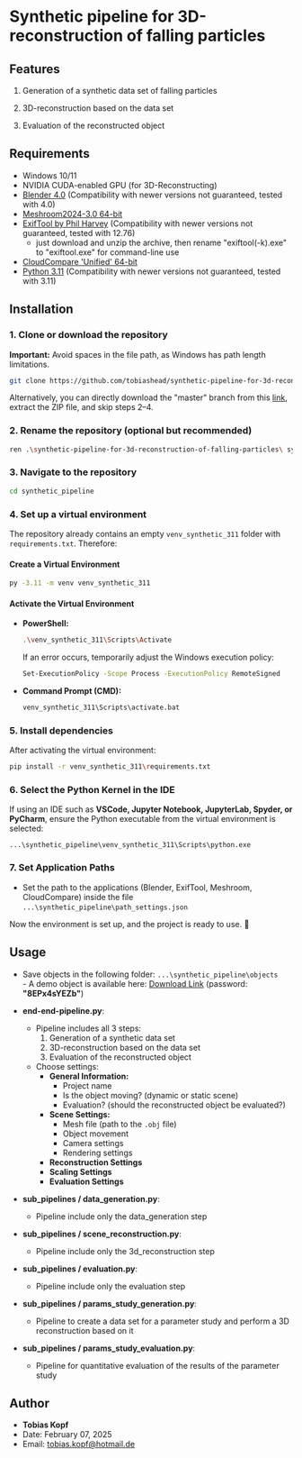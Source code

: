 # Synthetic pipeline for 3D-reconstruction of falling particles 

## Features
1) Generation of a synthetic data set of falling particles

2) 3D-reconstruction based on the data set

3) Evaluation of the reconstructed object

## Requirements
- Windows 10/11
- NVIDIA CUDA-enabled GPU (for 3D-Reconstructing)
- [Blender 4.0](https://builder.blender.org/download/daily/archive/) (Compatibility with newer versions not guaranteed, tested with 4.0)
- [Meshroom2024-3.0 64-bit](https://alicevision.org/#meshroom)
- [ExifTool by Phil Harvey](https://exiftool.org/) (Compatibility with newer versions not guaranteed, tested with 12.76)
    - just download and unzip the archive, then rename "exiftool(-k).exe" to "exiftool.exe" for command-line use
- [CloudCompare 'Unified' 64-bit](https://www.danielgm.net/cc/)
- [Python 3.11](https://www.python.org/downloads/release/python-3110/) (Compatibility with newer versions not guaranteed, tested with 3.11)

## Installation

### 1. Clone or download the repository

**Important:** Avoid spaces in the file path, as Windows has path length limitations.

```bash
git clone https://github.com/tobiashead/synthetic-pipeline-for-3d-reconstruction-of-falling-particles.git
```
Alternatively, you can directly download the "master" branch from this [link](https://github.com/tobiashead/synthetic-pipeline-for-3d-reconstruction-of-falling-particles), extract the ZIP file, and skip steps 2–4.

### 2. Rename the repository (optional but recommended)

```bash
ren .\synthetic-pipeline-for-3d-reconstruction-of-falling-particles\ synthetic_pipeline
```

### 3. Navigate to the repository

```bash
cd synthetic_pipeline
```

### 4. Set up a virtual environment

The repository already contains an empty `venv_synthetic_311` folder with `requirements.txt`. Therefore:

#### **Create a Virtual Environment**

```bash
py -3.11 -m venv venv_synthetic_311
```

#### **Activate the Virtual Environment**

- **PowerShell:**

  ```bash
  .\venv_synthetic_311\Scripts\Activate
  ```

  If an error occurs, temporarily adjust the Windows execution policy:

  ```bash
  Set-ExecutionPolicy -Scope Process -ExecutionPolicy RemoteSigned
  ```

- **Command Prompt (CMD):**

  ```bash
  venv_synthetic_311\Scripts\activate.bat
  ```

### 5. Install dependencies

After activating the virtual environment:

```bash
pip install -r venv_synthetic_311\requirements.txt
```

### 6. Select the Python Kernel in the IDE

If using an IDE such as **VSCode, Jupyter Notebook, JupyterLab, Spyder, or PyCharm**, ensure the Python executable from the virtual environment is selected:

```
...\synthetic_pipeline\venv_synthetic_311\Scripts\python.exe
```

### 7. Set Application Paths

- Set the path to the applications (Blender, ExifTool, Meshroom, CloudCompare) inside the file `...\synthetic_pipeline\path_settings.json`


Now the environment is set up, and the project is ready to use. 🚀
  
   
## Usage

-   Save objects in the following folder: `...\synthetic_pipeline\objects`  
        - A demo object is available here: [Download Link](https://tubcloud.tu-berlin.de/s/Kd2C5DmpqppmJJC) (password: **"8EPx4sYEZb"**)  

- **end-end-pipeline.py**:
    - Pipeline includes all 3 steps: 
        1) Generation of a synthetic data set 
        2) 3D-reconstruction based on the data set
        3) Evaluation of the reconstructed object
    - Choose settings:
        - **General Information:**  
            - Project name  
            - Is the object moving? (dynamic or static scene)  
            - Evaluation? (should the reconstructed object be evaluated?)  
        - **Scene Settings:**  
            - Mesh file (path to the `.obj` file)  
            - Object movement  
            - Camera settings  
            - Rendering settings
        - **Reconstruction Settings**
        - **Scaling Settings**
        - **Evaluation Settings**

- **sub_pipelines / data_generation.py**:
    - Pipeline include only the data_generation step

- **sub_pipelines / scene_reconstruction.py**:
    - Pipeline include only the 3d_reconstruction step

- **sub_pipelines / evaluation.py**:
    - Pipeline include only the evaluation step

- **sub_pipelines / params_study_generation.py**:
    - Pipeline to create a data set for a parameter study and perform a 3D reconstruction based on it

- **sub_pipelines / params_study_evaluation.py**:
    - Pipeline for quantitative evaluation of the results of the parameter study

## Author
- **Tobias Kopf**
- Date: February 07, 2025
- Email: tobias.kopf@hotmail.de
